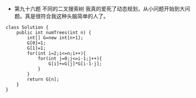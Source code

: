 - 第九十六题 不同的二叉搜索树
我真的爱死了动态规划，从小问题开始到大问题。真是很符合我这种头脑简单的人了。
```
class Solution {
    public int numTrees(int n) {
        int[] G=new int[n+1];
        G[0]=1;
        G[1]=1;
        for(int i=2;i<=n;i++){
            for(int j=0;j<=i-1;j++){
                G[i]+=G[j]*G[i-1-j];
            }
        }
        return G[n];
    }
}
```
